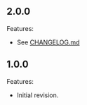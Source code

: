 ## 2.0.0
Features:
  - See [CHANGELOG.md](com.microej.examples.eclasspath.logging/CHANGELOG.md)

## 1.0.0
Features:
  - Initial revision.
